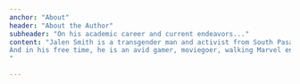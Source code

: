 ```yaml
---
anchor: "About"
header: "About the Author"
subheader: "On his academic career and current endeavors..."
content: "Jalen Smith is a transgender man and activist from South Pasadena, CA currently studying political science and English at Yale. After graduating from community college, he was able to transfer to his dream school, beating a less than 1% acceptance rate, where he will ultimately be receiving his Bachelor's degree from. With experience working with city government and as a Youth Ambassador for the Human Rights Campaign, Jalen has an extensive background in serving underrepresented communities.\n\n
And in his free time, he is an avid gamer, moviegoer, walking Marvel encyclopedia, and amateur skateboarder who loves meeting new people and bonding over just about anything... preferably video games! As a gamer and a writer, he's found great appreciation for emotionally-driven storytelling. And because of this, he aspires to do work in narrative design one day, as one of his dreams he has yet to accomplish.
"

---
```

